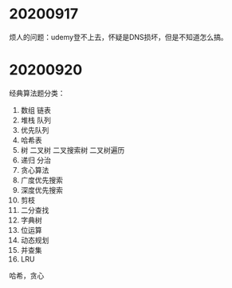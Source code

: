 # 20200917

烦人的问题：udemy登不上去，怀疑是DNS损坏，但是不知道怎么搞。

# 20200920

经典算法题分类：

1. 数组 链表
2. 堆栈 队列
3. 优先队列
4. 哈希表
5. 树 二叉树 二叉搜索树 二叉树遍历
6. 递归 分治
7. 贪心算法
8. 广度优先搜索
9. 深度优先搜索
10. 剪枝
11. 二分查找
12. 字典树
13. 位运算
14. 动态规划
15. 并查集
16. LRU

哈希，贪心

